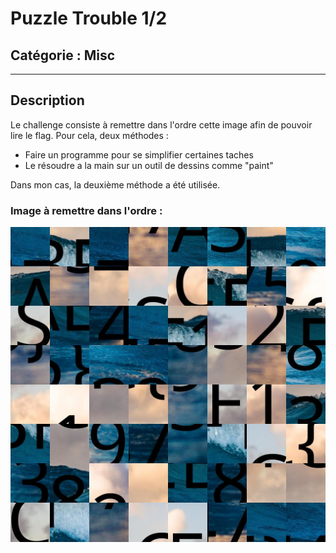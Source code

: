 
# Puzzle Trouble 1/2

## Catégorie : Misc

<hr>

## Description

Le challenge consiste à remettre dans l'ordre cette image afin de pouvoir lire le flag.
Pour cela, deux méthodes :
- Faire un programme pour se simplifier certaines taches
- Le résoudre a la main sur un outil de dessins comme "paint"

Dans mon cas, la deuxième méthode a été utilisée.



### Image à remettre dans l'ordre :

![img.png](pt12.png)